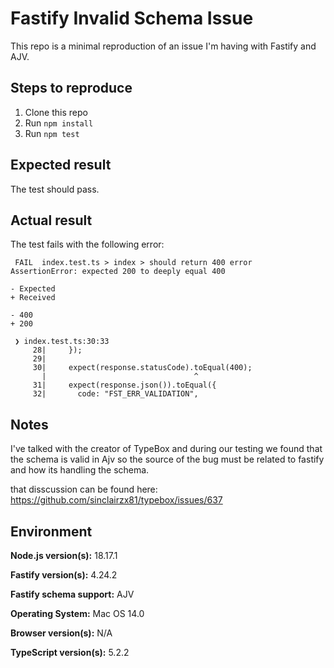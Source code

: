 # Fastify Invalid Schema Issue

This repo is a minimal reproduction of an issue I'm having with Fastify and AJV.

## Steps to reproduce

1. Clone this repo
2. Run `npm install`
3. Run `npm test`

## Expected result

The test should pass.

## Actual result

The test fails with the following error:

```
 FAIL  index.test.ts > index > should return 400 error
AssertionError: expected 200 to deeply equal 400

- Expected
+ Received

- 400
+ 200

 ❯ index.test.ts:30:33
     28|     });
     29|
     30|     expect(response.statusCode).toEqual(400);
       |                                 ^
     31|     expect(response.json()).toEqual({
     32|       code: "FST_ERR_VALIDATION",
```

## Notes

I've talked with the creator of TypeBox and during our testing we found that the schema is valid in Ajv so the source of the bug must be related to fastify and how its handling the schema.

that disscussion can be found here: https://github.com/sinclairzx81/typebox/issues/637

## Environment

**Node.js version(s):** 18.17.1

**Fastify version(s):** 4.24.2

**Fastify schema support:** AJV

**Operating System:** Mac OS 14.0

**Browser version(s):** N/A

**TypeScript version(s):** 5.2.2
